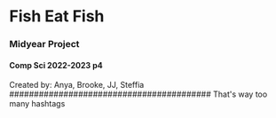 # Fish Eat Fish
### Midyear Project
#### Comp Sci 2022-2023 p4 
Created by: Anya, Brooke, JJ, Steffia
######################################### That's way too many hashtags
